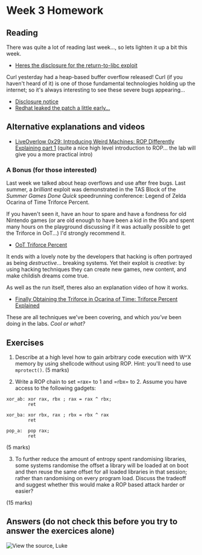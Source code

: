 # Week 3 Homework

## Reading 

There was quite a lot of reading last week..., so lets lighten it up a
bit this week.

- [Heres the disclosure for the return-to-libc exploit](https://seclists.org/bugtraq/1997/Aug/63)

Curl yesterday had a heap-based buffer overflow released! Curl (if you haven't
heard of it) is one of those fundamental technologies holding up the internet;
so it's always interesting to see these severe bugs appearing… 

- [Disclosure notice](https://curl.se/docs/CVE-2023-38545.html)
- [Redhat leaked the patch a little early…](https://cohost.org/lifning/post/3137540-lib-curl-cve-2023-38)

## Alternative explanations and videos

- [LiveOverlow 0x29: Introducing Weird Machines: ROP Differently
  Explaining part 1](https://youtu.be/8Dcj19KGKWM) (quite a nice
  high level introduction to ROP... the lab will give you a more
  practical intro)
  
  
### A Bonus (for those interested)

Last week we talked about heap overflows and use after free bugs.
Last summer, a *brilliant* exploit was demonstrated in the TAS Block
of the *Summer Games Done Quick* speedrunning conference: Legend of Zelda Ocarina of Time Triforce
Percent.

If you haven't seen it, have an hour to spare and have a fondness for
old Nintendo games (or are old enough to have been a kid in the 90s
and spent many hours on the playground discussing if it was actually
possible to get the Triforce in OoT...) I'd strongly
recommend it.

- [OoT Triforce Percent](https://youtu.be/2x_pqyrf9lA)

It ends with a lovely note by the developers that hacking is often
portrayed as being *destructive*... breaking systems.  Yet their
exploit is *creative*: by using hacking techniques they can create new
games, new content, and make childish dreams come true. 

As well as the run itself, theres also an explanation video of how it
works.

- [Finally Obtaining the Triforce in Ocarina of Time: Triforce Percent Explained](https://www.youtube.com/qBK1sq1BQ2Q)

These are all techniques we've been covering, and which *you've* been
doing in the labs.  *Cool or what?*
  
## Exercises

1. Describe at a high level how to gain arbitrary code execution with W^X memory by
  using shellcode without using ROP.  Hint: you'll need to use
  `mprotect()`. (5 marks)
  
  
2. Write a ROP chain to set =rax= to 1 and =rbx= to 2.
  Assume you have access to the following gadgets:
  
  ```assembly
  xor_ab: xor rax, rbx ; rax = rax ^ rbx;
          ret

  xor_ba: xor rbx, rax ; rbx = rbx ^ rax
          ret
          
  pop_a:  pop rax;
          ret
  ```
  
  (5 marks)
  


3. To further reduce the amount of entropy spent randomising libraries,
  some systems randomise the offset a library will be loaded at on
  boot and then reuse the same offset for all loaded libraries in that
  session; rather than randomising on every program load. Discuss the
  tradeoff and suggest whether this would make a ROP based attack
  harder or easier? 
  
  (15 marks) 



## Answers (do not check this before you try to answer the exercices alone)

![View the source, Luke](https://raw.githubusercontent.com/cs-uob/COMSM0049/master/docs/extra/view-the-source.jpg)
<!--
1. Overflow stack buffer and ensure that shellcode is written to writable memory at a predictible address (1) 

e.g. stack buffer or environment variable (1).

Overflow stack buffer creating two stack frames

Set first frame to call mprotect marking the shellcode as executable (1)

Set second to call shellcode (1)

Yes you could quibble ret2libc is ROP in disguise.  I'd propbably give a point for that very reasonable quibbling...

2.    See the hacker's delight! its an old dirty trick to swap two variables without an intermediary:

pop_a
2
xor_ab ; a = 2 ^ b; b = b
xor_ba ; a = 2 ^ b; b = b ^ 2 ^ b = 2 (remember x ^ x = 0, and 0 ^ y = y)
pop_a
1

3.  So this is what iOS and Android do (or at least used to do).
The advantage of this is that it can dramatically reduce program startup time which is good for phones and other constrained devices where you want a snappy response.  The downside is that once that off set is leaked then until the phone restarts (and when do you ever do that?).  In a mobile OS with an app store where you have pretty good assurance that code has been checked and isnt directly leaking pointers thats probably okay but in a free for all general purpose OS probably not... which is why most of them dont do it.  

It makes ROP slightly easier because you don't need to defeat ASLR in order to find the gadgets.  Leak the pointers to the gadgets from a program you write then on next run the offsets will still be the same and on running a different program they're the same.
-->
